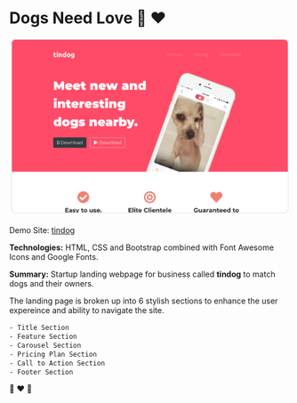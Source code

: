 # Dogs Need Love 🐾 ❤️

![img](images/demo-preview.png)

Demo Site: [tindog](https://tindog-chi-inky.vercel.app/)

**Technologies:** HTML, CSS and Bootstrap combined with Font Awesome Icons and Google Fonts.

**Summary:** Startup landing webpage for business called **tindog** to match dogs and their owners.

The landing page is broken up into 6 stylish sections to enhance the user expereince and ability to navigate the site.

    - Title Section
    - Feature Section
    - Carousel Section
    - Pricing Plan Section
    - Call to Action Section
    - Footer Section

🐾 ❤️ 🐾
